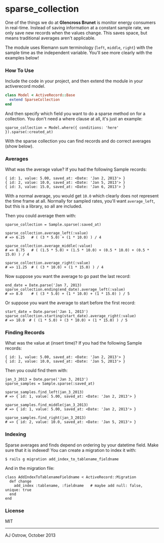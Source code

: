 # sparse_collection

One of the things we do at **Glencross Brunet** is monitor energy consumers in real-time. Instead of saving information at a constant sample rate, we only save new records when the values change. This saves space, but means traditional averages aren't applicable. 

The module uses Riemann sum terminology (`left`, `middle`, `right`) with the sample time as the independent variable. You'll see more clearly with the examples below!

### How To Use

Include the code in your project, and then extend the module in your activerecord model.

```ruby
class Model < ActiveRecord::Base
  extend SparseCollection
end
```

And then specify which field you want to do a sparse method on for a collection. You don't need a where clause at all, it's just an example:

```
sparse_collection = Model.where({ conditions: 'here' }).sparse(:created_at)
```

With the sparse collection you can find records and do correct averages (show below).

### Averages

What was the average value? If you had the following Sample records:

```
{ id: 1, value: 5.00, saved_at: <Date: 'Jan 2, 2013'> }
{ id: 2, value: 10.0, saved_at: <Date: 'Jan 5, 2013'> }
{ id: 3, value: 15.0, saved_at: <Date: 'Jan 6, 2013'> }
```

With a normal average, you would get `10.0` which clearly does not represent the time frame at all. Normally for sampled rates, you'll want `average_left`, but this is a library, so all are included. 

Then you could average them with:

```
sparse_collection = Sample.sparse(:saved_at)

sparse_collection.average_left(:value)
# => 6.25   # ( (3 * 5.0) + (1 * 10.0) ) / 4

sparse_collection.average_middle(:value)
# => 8.75   # ( (1.5 * 5.0) + (1.5 * 10.0) + (0.5 * 10.0) + (0.5 * 15.0) ) / 4

sparse_collection.average_right(:value)
# => 11.25  # ( (3 * 10.0) + (1 * 15.0) ) / 4
```

Now suppose you want the average to go past the last record:

```
end_date = Date.parse('Jan 7, 2013)
sparse_collection.ending(end_date).average_left(:value)
# => 8.0    # ( (3 * 5.0) + (1 * 10.0) + (1 * 15.0) ) / 5
```

Or suppose you want the average to start before the first record:

```
start_date = Date.parse('Jan 1, 2013')
sparse_collection.starting(start_date).average_right(:value)
# => 10.0  # ( (1 * 5.0) + (3 * 10.0) + (1 * 15.0) ) / 5
```

### Finding Records

What was the value at (insert time)? If you had the following Sample records:

```
{ id: 1, value: 5.00, saved_at: <Date: 'Jan 2, 2013'> }
{ id: 2, value: 10.0, saved_at: <Date: 'Jan 5, 2013'> }
```

Then you could find them with:

```
jan_3_2013 = Date.parse('Jan 3, 2013')
sparse_samples = Sample.sparse(:saved_at)

sparse_samples.find_left(jan_3_2013)
# => { id: 1, value: 5.00, saved_at: <Date: 'Jan 2, 2013'> }

sparse_samples.find_middle(jan_3_2013)
# => { id: 1, value: 5.00, saved_at: <Date: 'Jan 2, 2013'> }

sparse_samples.find_right(jan_3_2013)
# => { id: 2, value: 10.0, saved_at: <Date: 'Jan 5, 2013'> }
```

### Indexing

Sparse averages and finds depend on ordering by your datetime field. Make sure that it is indexed! You can create a migration to index it with:

```
$ rails g migration add_index_to_tablename_fieldname
```

And in the migration file:

```
class AddIndexToTablenameFieldname < ActiveRecord::Migration
  def change
    add_index :tablename, :fieldname   # maybe add null: false, unique: true
  end
end
```

### License

MIT

---

AJ Ostrow, October 2013